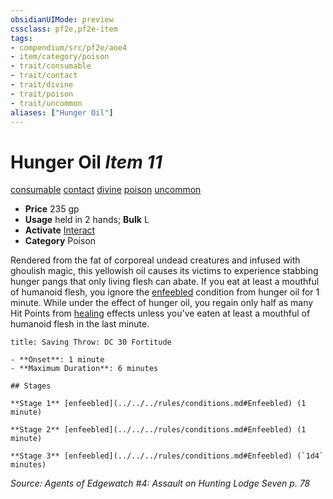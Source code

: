 ```yaml
---
obsidianUIMode: preview
cssclass: pf2e,pf2e-item
tags:
- compendium/src/pf2e/aoe4
- item/category/poison
- trait/consumable
- trait/contact
- trait/divine
- trait/poison
- trait/uncommon
aliases: ["Hunger Oil"]
---
```

# Hunger Oil *Item 11*  
[consumable](../../../Rules/traits/consumable.md)  [contact](../../../Rules/traits/contact.md)  [divine](../../../Rules/traits/divine.md)  [poison](../../../Rules/traits/poison.md)  [uncommon](../../../Rules/traits/uncommon.md)  

- **Price** 235 gp
- **Usage** held in 2 hands; **Bulk** L
- **Activate** [Interact](../../../Rules/actions/interact.md)
- **Category** Poison

Rendered from the fat of corporeal undead creatures and infused with ghoulish magic, this yellowish oil causes its victims to experience stabbing hunger pangs that only living flesh can abate. If you eat at least a mouthful of humanoid flesh, you ignore the [enfeebled](../../../Rules/conditions.md#Enfeebled) condition from hunger oil for 1 minute. While under the effect of hunger oil, you regain only half as many Hit Points from [healing](../../../Rules/traits/healing.md) effects unless you've eaten at least a mouthful of humanoid flesh in the last minute.

```ad-inline-affliction
title: Saving Throw: DC 30 Fortitude

- **Onset**: 1 minute
- **Maximum Duration**: 6 minutes

## Stages

**Stage 1** [enfeebled](../../../rules/conditions.md#Enfeebled) (1 minute)

**Stage 2** [enfeebled](../../../rules/conditions.md#Enfeebled) (1 minute)

**Stage 3** [enfeebled](../../../rules/conditions.md#Enfeebled) (`1d4` minutes)
```

*Source: Agents of Edgewatch #4: Assault on Hunting Lodge Seven p. 78*
